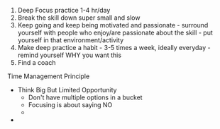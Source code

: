 1. Deep Focus practice 1-4 hr/day 
2. Break the skill down super small and slow 
3. Keep going and keep being motivated and passionate - surround yourself with people who enjoy/are passionate about the skill - put yourself in that environment/activity 
4. Make deep practice a habit - 3-5 times a week, ideally everyday - remind yourself WHY you want this 
5. Find a coach





Time Management Principle
- Think Big But Limited Opportunity
	- Don't have multiple options in a bucket
	- Focusing is about saying NO
	- 
- 